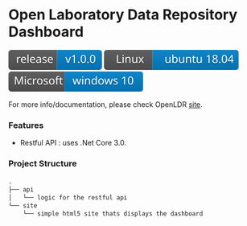 # Open Laboratory Data Repository Dashboard

![](https://github.com/APHL-Global-Health/OpenLDR-Dashboard/blob/master/assets/svgs/release.svg) ![](https://github.com/APHL-Global-Health/OpenLDR-Dashboard/blob/master/assets/svgs/linux.svg) ![](https://github.com/APHL-Global-Health/OpenLDR-Dashboard/blob/master/assets/svgs/windows.svg)

For more info/documentation, please check OpenLDR [site](https://sites.google.com/site/openldr/home).

### Features
- Restful API : uses .Net Core 3.0.

### Project Structure
    .
	├── api
    │   └── logic for the restful api
    └── site
        └── simple html5 site thats displays the dashboard
